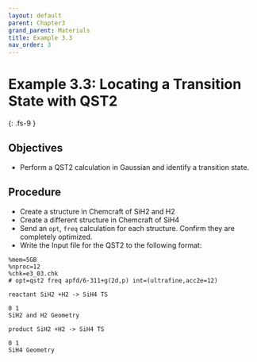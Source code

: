 ```yaml
---
layout: default
parent: Chapter3
grand_parent: Materials
title: Example 3.3
nav_order: 3
---
```


# Example 3.3: Locating a Transition State with QST2
{: .fs-9 }

## Objectives
- Perform a QST2 calculation in Gaussian and identify a transition state.

## Procedure
- Create a structure in Chemcraft of SiH2 and H2
- Create a different structure in Chemcraft of SiH4
- Send an `opt`, `freq` calculation for each structure. Confirm they are completely optimized.
- Write the Input file for the QST2 to the following format:

```
%mem=5GB
%nproc=12
%chk=e3_03.chk
# opt=qst2 freq apfd/6-311+g(2d,p) int=(ultrafine,acc2e=12)

reactant SiH2 +H2 -> SiH4 TS

0 1
SiH2 and H2 Geometry

product SiH2 +H2 -> SiH4 TS

0 1
SiH4 Geometry


 

```

